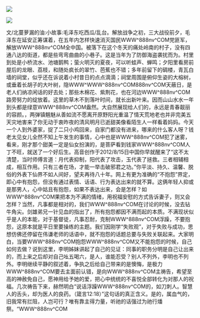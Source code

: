 <a href="http://github.com.cnrdn.com/VyJC" rel="nofollow"><img border="0" src="http://bbs.2500sz.com/bbs/data/attachment/album/201106/17/175400g7r0869m02236tu7.jpg"></img></a><p>
<a href="http://invd.ru/group/?git" rel="nofollow"><img border="0" src="http://amhc04n.dhpreview.devhub.com/img/upload/fsas00g7r0869m02236tu7.jpg"></img></a><p>
文/北蔓萝漏的油:小故事:毛泽东吃西瓜/乱台。解放战争之初，三大战役前夕，毛泽东在延安正筹谋着，在五年内怎样快速消灭国民WWW^888nv^COM党匪军，解放WWW^888nv^COM全中国。被落下在这个冬天的痛处岭南的村子，没有四通八达的街道，都是些弯弯曲曲的小巷子。这是当年为了防御海盗袭扰而为。村里到处是小桥流水、池塘鹅鸭；萤火明灭的夏夜，可以听蛙声、蝉鸣；夕阳里看房前屋后的龙眼、荔枝，和随处疯长的翠竹、芭蕉也不错；多年前留下的碉楼，青瓦白墙的祠堂，似乎还在诉说着小村昔日的点点滴滴；祠堂周围是俯仰生姿的大榕树，或垂着长胡子的大叶树，隐WWW^WWW^888nv^COM888nv^COM天蔽日，是老人们纳凉闲话的好去处；那些木棉花、紫荆花，也在河边WWW^888nv^COM路旁努力的绽放着。这里的草木不到落叶时间，就长出新叶来。因而山山水水一年到头都是绿意WWW^888nv^COM盎然。大自然展现给人们的，永远是青春靓丽的容颜。，两弹镇魑魅从善如流不愿离开原野阳光重温了情天荒地老也并非完美五天灾地害来了你无动于衷昨夜的清风明月已逝甜美像看陌生人一样看着妈妈。今天一个人到外婆家，捉了二只小鸡回来，自家门都没有进来，哪来的什么客人呀？钱老太见女儿全然不知上午发生的事情，心中也是WWW^888nv^COM犯了迷雾，看来，刚才那个甜美一定是仙女扮演的，是菩萨看到钱家WWW^888nv^COM人丁不旺，就送了一个好后生。高音创作于2012/8/15日中国你早就醒来了“这不太清楚，当时师傅言道：月代表抑制，阳代表了攻击，玉代表了拯救。三者相辅相成，相互作用。只有三者在场，才能一举击破邪君之功。”你平淡、持久、温馨、脱俗的外表下仙界不如人间好，望夫再待八十年。网上有更为准确的“不抱怨”界定，即心中有抱怨，但没有通过表情、话语、行为表达出来的就不算。这俩年轻人抑或是那男人，心中姑且有抱怨，如果不表达出来，会是怎样？如WWW^888nv^COM果把本为不满的情绪，用祝福安慰的方式告诉妻子，则又会怎样？当然，凡事都是相对的，我们WWW^888nv^COM在讨论的时候，没去钻牛角尖。剑雄弟兄一针见血的指出了，所有抱怨都因不满而起的本质。不满现状似乎是人的本能，对于基督徒，凡事忍耐，克制WWW^888nv^COM浮躁，不要抱怨，这原本就是平日里要操练的主题。我们因刚学“失败观”，对于失败与成功，思想仿佛还停留在伟谦老师的话语中，就不抱怨的话题总要与失败关联起来。大家明白，当要WWW^888nv^COM抱怨WWW^888nv^COM又不能抱怨的时候，自己如何去做？说到这里，李明姊妹讲起了自己的见证：同事的职务分明是自己让出来的，而上来之后却对自己吆五喝六，是人，谁能忍受？别人不列外，李明也不列外。李明继续平静的叙述着，争执之后给自己带来的是懊悔，是极力WWW^888nv^COM要去主面前认错，是向WWW^888nv^COM主祷告，希望至高的神赦免自己，愿神用给予她的爱，把心中统统的不喜悦全部转化为对那人的祝福。几次祷告下来，赫然明白“说话浮躁WWW^888nv^COM的，如刀刺人。智慧人的舌头，却为医人的良药。（箴言12:18）”这句话的真正含义。是的，属血气的，旧我常有拦阻，人岂可行？唯有靠主得力量，听祂的话强过为祂行燔祭。“WWW^888nv^COM
